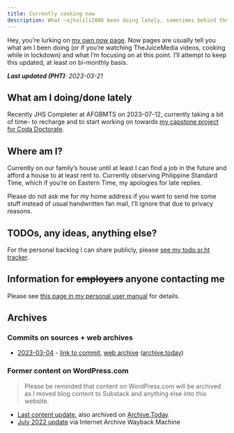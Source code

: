 ```yaml
---
title: Currently cooking now
description: What ~ajhalili2006 been doing lately, sometimes behind the scenes.
---
```


Hey, you’re lurking on [my own now page][nowpage-info].
Now pages are usually tell you what am I been doing (or if you’re watching TheJuiceMedia videos, cooking while in lockdown) and what I’m
focusing on at this point. I’ll attempt to keep this updated, at least on bi-monthly basis.

[nowpage-info]: https://nownownow.com/about

_**Last updated (PHT)**: 2023-03-21_

## What am I doing/done lately

Recently JHS Completer at AFGBMTS on 2023-07-12, currently taking a bit of time-
to recharge and to start working on towards [my capstone project for Coda Doctorate][capstone].

[capstone]: https://todo.sr.ht/~ajhalili2006/ajhalili2006/7

## Where am I?

Currently on our family’s house until at least I can find a job in the future and afford a house to at least rent to.
Currently observing Philippine Standard Time, which if you’re on Eastern Time, my apologies for late replies.

Please do not ask me for my home address if you want to send me some stuff instead of usual handwritten fan mail, I’ll ignore that due to privacy reasons.

## TODOs, any ideas, anything else?

For the personal backlog I can share publicly, please [see my todo.sr.ht tracker](https://todo.sr.ht/~ajhalili2006/ajhalili2006).

## Information for ~~employers~~ anyone contacting me

Please see [this page in my personal user manual](/user-manual/job-employment-availability.md) for details.

## Archives

### Commits on sources + web archives

* [2023-03-04](https://github.com/ajhalili2006/tildeverse-web/blob/c6693426cf44d99297c4b3409571b3482dfc463e/markdown/now.md) - [link to commit](https://github.com/ajhalili2006/tildeverse-web/commit/c6693426cf44d99297c4b3409571b3482dfc463e), [web archive](https://web.archive.org/web/20230320175751/https://andreijiroh.eu.org/now/) ([archive.today](https://archive.is/0xZ7V))

### Former content on WordPress.com

> Please be reminded that content on WordPress.com will be archived as I moved blog content to Substack and anything else into this website.

* [Last content update](https://ajhalili2006.wordpress.com/now/), also archived on [Archive.Today]()
* [July 2022 update](https://web.archive.org/web/20221011021323/https://ajhalili2006.wordpress.com/now/) via Internet Archive Wayback Machine
